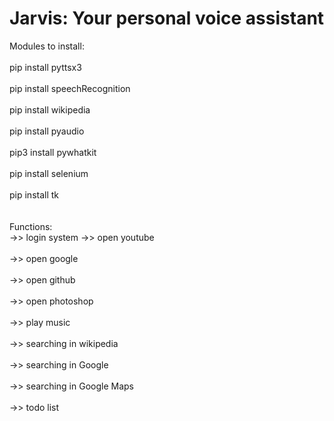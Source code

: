 # Jarvis: Your personal voice assistant

Modules to install:<br><br>
pip install pyttsx3<br><br>
pip install speechRecognition<br><br>
pip install wikipedia<br><br>
pip install pyaudio<br><br>
pip3 install pywhatkit<br><br>
pip install selenium<br><br>
pip install tk<br><br>
 <br>
Functions: <br>
->> login system
->> open youtube<br><br>
->> open google<br><br>
->> open github<br><br>
->> open photoshop<br><br>
->> play music<br><br>
->> searching in wikipedia<br><br>
->> searching in Google<br><br>
->> searching in Google Maps<br><br>
->> todo list
